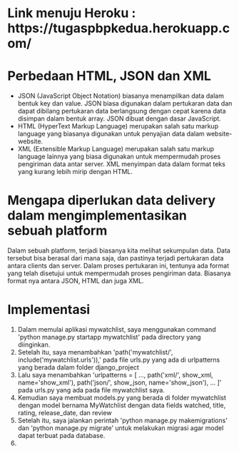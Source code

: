 <h1>Link menuju Heroku : https://tugaspbpkedua.herokuapp.com/ </h1>

<h1> Perbedaan HTML, JSON dan XML </h1>

- JSON (JavaScript Object Notation) biasanya menampilkan data dalam bentuk key dan value. JSON biasa digunakan dalam pertukaran data dan dapat dibilang pertukaran data berlangsung dengan cepat karena data disimpan dalam bentuk array. JSON dibuat dengan dasar JavaScript.
- HTML (HyperText Markup Language) merupakan salah satu markup language yang biasanya digunakan untuk penyajian data dalam website-website. 
- XML (Extensible Markup Language) merupakan salah satu markup language lainnya yang biasa digunakan untuk mempermudah proses pengiriman data antar server. XML menyimpan data dalam format teks yang kurang lebih mirip dengan HTML.

<h1> Mengapa diperlukan data delivery dalam mengimplementasikan sebuah platform </h1>

Dalam sebuah platform, terjadi biasanya kita melihat sekumpulan data. Data tersebut bisa berasal dari mana saja, dan pastinya terjadi pertukaran data antara clients dan server. Dalam proses pertukaran ini, tentunya ada format yang telah disetujui untuk mempermudah proses pengiriman data. Biasanya format nya antara JSON, HTML dan juga XML.

<h1> Implementasi </h1> 

1. Dalam memulai aplikasi mywatchlist, saya menggunakan command 'python manage.py startapp mywatchlist' pada directory yang diinginkan.
2. Setelah itu, saya menambahkan 'path('mywatchlist/', include('mywatchlist.urls')),' pada file urls.py yang ada di urlpatterns yang berada dalam folder django_project 
3. Lalu saya menambahkan 'urlpatterns = [ ..., path('xml/', show_xml, name='show_xml'), path('json/', show_json, name='show_json'), ... ]' pada urls.py yang ada pada file mywatchlist saya.
4. Kemudian saya membuat models.py yang berada di folder mywatchlist dengan model bernama MyWatchlist dengan data fields watched, title, rating, release_date, dan review
5. Setelah itu, saya jalankan perintah 'python manage.py makemigrations' dan 'python manage.py migrate' untuk melakukan migrasi agar model dapat terbuat pada database. 
6. 
